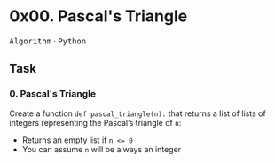 # 0x00. Pascal's Triangle

<kbd>Algorithm</kbd> &middot; <kbd>Python</kbd>

## Task

### 0. Pascal's Triangle

Create a function `def pascal_triangle(n):` that returns a list of lists of integers representing the Pascal’s triangle of `n`:

- Returns an empty list if `n <= 0`
- You can assume `n` will be always an integer
